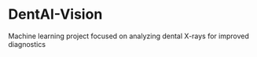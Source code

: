 # DentAI-Vision
Machine learning project focused on analyzing dental X-rays for improved diagnostics
